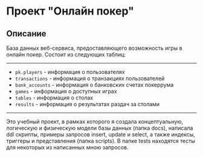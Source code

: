 # Проект "Онлайн покер"

## Описание

База данных веб-сервиса, предоставляющего возможность игры в онлайн покер. Состоит из следующих таблиц:


------------------------------------------------------------------------------------------------------------------------


* `pk.players` - информация о пользователях
* `transactions` - информация о транзакциях пользователей
* `bank_accounts` - информация о банковских счетах покеррума
* `games` - информация о доступных играх
* `tables` - информация о столах
* `results` - информация о результатах раздач за столами

------------------------------------------------------------------------------------------------------------------------

Это учебный проект, в рамках которого я создала концептуальную, логическую и физическую модели базы данных (папка docs), написала ddl скрипты, примеры запросов insert, update и select, а также индексы, триггеры и представления (папка scripts). В папке tests находятся тесты для некоторых из написанных мною запросов.


